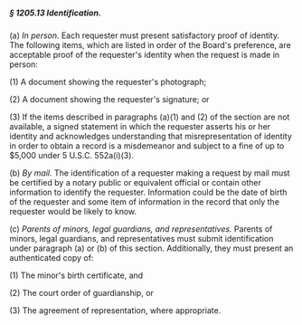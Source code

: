 ##### § 1205.13 Identification. #####

(a) *In person.* Each requester must present satisfactory proof of identity. The following items, which are listed in order of the Board's preference, are acceptable proof of the requester's identity when the request is made in person:

(1) A document showing the requester's photograph;

(2) A document showing the requester's signature; or

(3) If the items described in paragraphs (a)(1) and (2) of the section are not available, a signed statement in which the requester asserts his or her identity and acknowledges understanding that misrepresentation of identity in order to obtain a record is a misdemeanor and subject to a fine of up to $5,000 under 5 U.S.C. 552a(i)(3).

(b) *By mail.* The identification of a requester making a request by mail must be certified by a notary public or equivalent official or contain other information to identify the requester. Information could be the date of birth of the requester and some item of information in the record that only the requester would be likely to know.

(c) *Parents of minors, legal guardians, and representatives.* Parents of minors, legal guardians, and representatives must submit identification under paragraph (a) or (b) of this section. Additionally, they must present an authenticated copy of:

(1) The minor's birth certificate, and

(2) The court order of guardianship, or

(3) The agreement of representation, where appropriate.